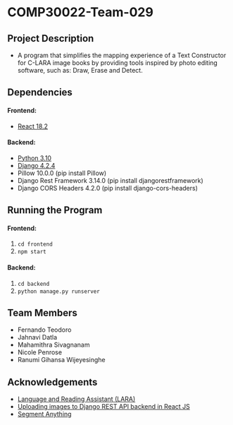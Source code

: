 # COMP30022-Team-029

## Project Description
- A program that simplifies the mapping experience of a Text Constructor for C-LARA image books by providing tools 
inspired by photo editing software, such as: Draw, Erase and Detect.

## Dependencies
#### Frontend:
- [React 18.2](https://react.dev/learn/installation)
#### Backend: 
- [Python 3.10](https://www.python.org/downloads/)
- [Django 4.2.4](https://www.djangoproject.com/download/)
- Pillow 10.0.0 (pip install Pillow)
- Django Rest Framework 3.14.0 (pip install djangorestframework)
- Django CORS Headers 4.2.0 (pip install django-cors-headers)

## Running the Program
#### Frontend:
1. `cd frontend`
2. `npm start`
#### Backend: 
1. `cd backend`
2. `python manage.py runserver`

## Team Members
- Fernando Teodoro
- Jahnavi Datla
- Mahamithra Sivagnanam
- Nicole Penrose
- Ranumi Gihansa Wijeyesinghe

## Acknowledgements
- [Language and Reading Assistant (LARA)](https://www.unige.ch/callector/lara)
- [Uploading images to Django REST API backend in React JS](https://medium.com/@cole_ruche/uploading-images-to-rest-api-backend-in-react-js-b931376b5833)
- [Segment Anything](https://github.com/facebookresearch/segment-anything)